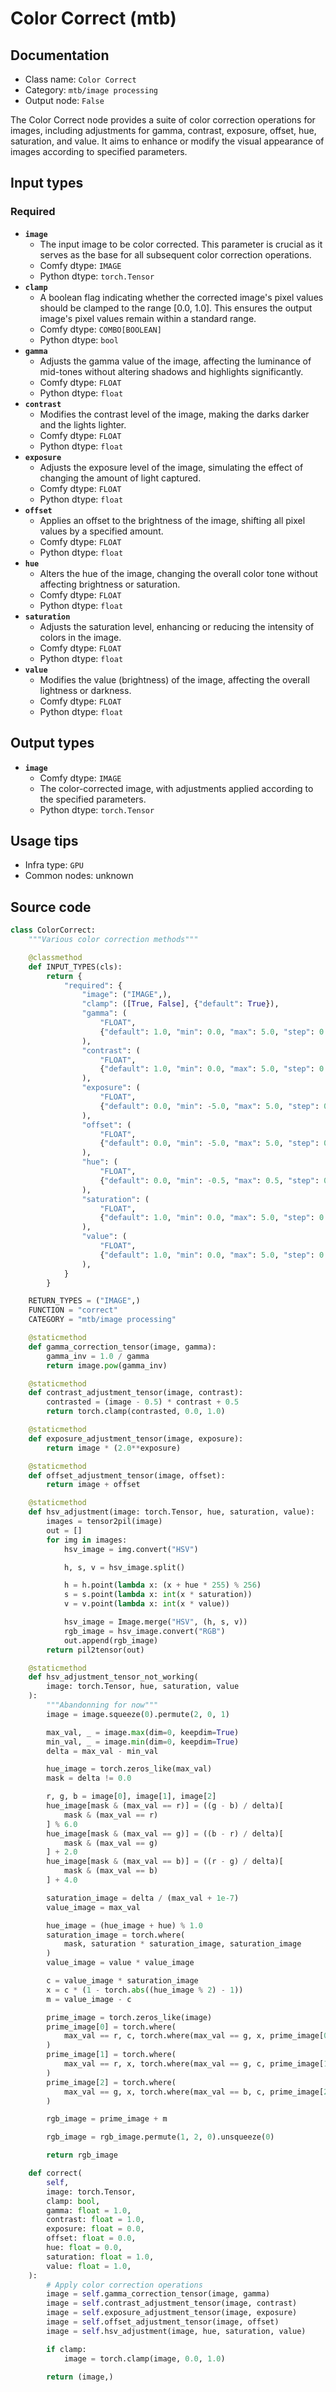 # Color Correct (mtb)
## Documentation
- Class name: `Color Correct`
- Category: `mtb/image processing`
- Output node: `False`

The Color Correct node provides a suite of color correction operations for images, including adjustments for gamma, contrast, exposure, offset, hue, saturation, and value. It aims to enhance or modify the visual appearance of images according to specified parameters.
## Input types
### Required
- **`image`**
    - The input image to be color corrected. This parameter is crucial as it serves as the base for all subsequent color correction operations.
    - Comfy dtype: `IMAGE`
    - Python dtype: `torch.Tensor`
- **`clamp`**
    - A boolean flag indicating whether the corrected image's pixel values should be clamped to the range [0.0, 1.0]. This ensures the output image's pixel values remain within a standard range.
    - Comfy dtype: `COMBO[BOOLEAN]`
    - Python dtype: `bool`
- **`gamma`**
    - Adjusts the gamma value of the image, affecting the luminance of mid-tones without altering shadows and highlights significantly.
    - Comfy dtype: `FLOAT`
    - Python dtype: `float`
- **`contrast`**
    - Modifies the contrast level of the image, making the darks darker and the lights lighter.
    - Comfy dtype: `FLOAT`
    - Python dtype: `float`
- **`exposure`**
    - Adjusts the exposure level of the image, simulating the effect of changing the amount of light captured.
    - Comfy dtype: `FLOAT`
    - Python dtype: `float`
- **`offset`**
    - Applies an offset to the brightness of the image, shifting all pixel values by a specified amount.
    - Comfy dtype: `FLOAT`
    - Python dtype: `float`
- **`hue`**
    - Alters the hue of the image, changing the overall color tone without affecting brightness or saturation.
    - Comfy dtype: `FLOAT`
    - Python dtype: `float`
- **`saturation`**
    - Adjusts the saturation level, enhancing or reducing the intensity of colors in the image.
    - Comfy dtype: `FLOAT`
    - Python dtype: `float`
- **`value`**
    - Modifies the value (brightness) of the image, affecting the overall lightness or darkness.
    - Comfy dtype: `FLOAT`
    - Python dtype: `float`
## Output types
- **`image`**
    - Comfy dtype: `IMAGE`
    - The color-corrected image, with adjustments applied according to the specified parameters.
    - Python dtype: `torch.Tensor`
## Usage tips
- Infra type: `GPU`
- Common nodes: unknown


## Source code
```python
class ColorCorrect:
    """Various color correction methods"""

    @classmethod
    def INPUT_TYPES(cls):
        return {
            "required": {
                "image": ("IMAGE",),
                "clamp": ([True, False], {"default": True}),
                "gamma": (
                    "FLOAT",
                    {"default": 1.0, "min": 0.0, "max": 5.0, "step": 0.01},
                ),
                "contrast": (
                    "FLOAT",
                    {"default": 1.0, "min": 0.0, "max": 5.0, "step": 0.01},
                ),
                "exposure": (
                    "FLOAT",
                    {"default": 0.0, "min": -5.0, "max": 5.0, "step": 0.01},
                ),
                "offset": (
                    "FLOAT",
                    {"default": 0.0, "min": -5.0, "max": 5.0, "step": 0.01},
                ),
                "hue": (
                    "FLOAT",
                    {"default": 0.0, "min": -0.5, "max": 0.5, "step": 0.01},
                ),
                "saturation": (
                    "FLOAT",
                    {"default": 1.0, "min": 0.0, "max": 5.0, "step": 0.01},
                ),
                "value": (
                    "FLOAT",
                    {"default": 1.0, "min": 0.0, "max": 5.0, "step": 0.01},
                ),
            }
        }

    RETURN_TYPES = ("IMAGE",)
    FUNCTION = "correct"
    CATEGORY = "mtb/image processing"

    @staticmethod
    def gamma_correction_tensor(image, gamma):
        gamma_inv = 1.0 / gamma
        return image.pow(gamma_inv)

    @staticmethod
    def contrast_adjustment_tensor(image, contrast):
        contrasted = (image - 0.5) * contrast + 0.5
        return torch.clamp(contrasted, 0.0, 1.0)

    @staticmethod
    def exposure_adjustment_tensor(image, exposure):
        return image * (2.0**exposure)

    @staticmethod
    def offset_adjustment_tensor(image, offset):
        return image + offset

    @staticmethod
    def hsv_adjustment(image: torch.Tensor, hue, saturation, value):
        images = tensor2pil(image)
        out = []
        for img in images:
            hsv_image = img.convert("HSV")

            h, s, v = hsv_image.split()

            h = h.point(lambda x: (x + hue * 255) % 256)
            s = s.point(lambda x: int(x * saturation))
            v = v.point(lambda x: int(x * value))

            hsv_image = Image.merge("HSV", (h, s, v))
            rgb_image = hsv_image.convert("RGB")
            out.append(rgb_image)
        return pil2tensor(out)

    @staticmethod
    def hsv_adjustment_tensor_not_working(
        image: torch.Tensor, hue, saturation, value
    ):
        """Abandonning for now"""
        image = image.squeeze(0).permute(2, 0, 1)

        max_val, _ = image.max(dim=0, keepdim=True)
        min_val, _ = image.min(dim=0, keepdim=True)
        delta = max_val - min_val

        hue_image = torch.zeros_like(max_val)
        mask = delta != 0.0

        r, g, b = image[0], image[1], image[2]
        hue_image[mask & (max_val == r)] = ((g - b) / delta)[
            mask & (max_val == r)
        ] % 6.0
        hue_image[mask & (max_val == g)] = ((b - r) / delta)[
            mask & (max_val == g)
        ] + 2.0
        hue_image[mask & (max_val == b)] = ((r - g) / delta)[
            mask & (max_val == b)
        ] + 4.0

        saturation_image = delta / (max_val + 1e-7)
        value_image = max_val

        hue_image = (hue_image + hue) % 1.0
        saturation_image = torch.where(
            mask, saturation * saturation_image, saturation_image
        )
        value_image = value * value_image

        c = value_image * saturation_image
        x = c * (1 - torch.abs((hue_image % 2) - 1))
        m = value_image - c

        prime_image = torch.zeros_like(image)
        prime_image[0] = torch.where(
            max_val == r, c, torch.where(max_val == g, x, prime_image[0])
        )
        prime_image[1] = torch.where(
            max_val == r, x, torch.where(max_val == g, c, prime_image[1])
        )
        prime_image[2] = torch.where(
            max_val == g, x, torch.where(max_val == b, c, prime_image[2])
        )

        rgb_image = prime_image + m

        rgb_image = rgb_image.permute(1, 2, 0).unsqueeze(0)

        return rgb_image

    def correct(
        self,
        image: torch.Tensor,
        clamp: bool,
        gamma: float = 1.0,
        contrast: float = 1.0,
        exposure: float = 0.0,
        offset: float = 0.0,
        hue: float = 0.0,
        saturation: float = 1.0,
        value: float = 1.0,
    ):
        # Apply color correction operations
        image = self.gamma_correction_tensor(image, gamma)
        image = self.contrast_adjustment_tensor(image, contrast)
        image = self.exposure_adjustment_tensor(image, exposure)
        image = self.offset_adjustment_tensor(image, offset)
        image = self.hsv_adjustment(image, hue, saturation, value)

        if clamp:
            image = torch.clamp(image, 0.0, 1.0)

        return (image,)

```
